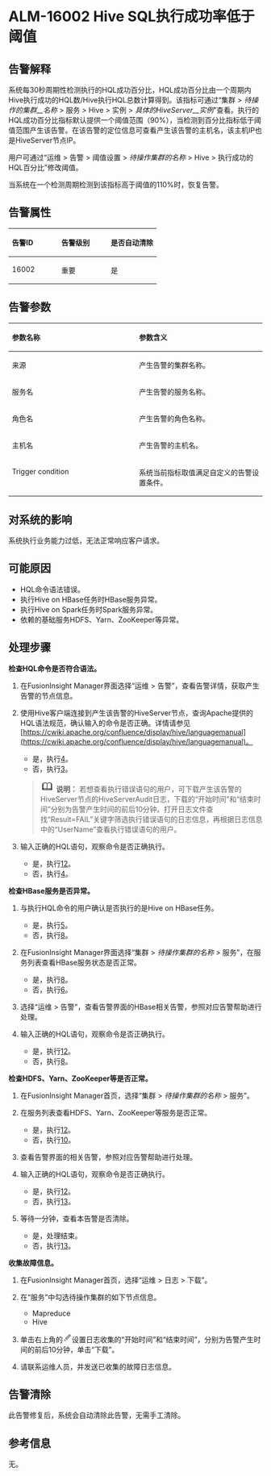 # ALM-16002 Hive SQL执行成功率低于阈值<a name="ALM-16002"></a>

## 告警解释<a name="section31005689"></a>

系统每30秒周期性检测执行的HQL成功百分比，HQL成功百分比由一个周期内Hive执行成功的HQL数/Hive执行HQL总数计算得到。该指标可通过“集群 \>  _待操作的集群__名称_  \> 服务 \> Hive \> 实例 \>  _具体的HiveServer__实例_”查看。执行的HQL成功百分比指标默认提供一个阈值范围（90%），当检测到百分比指标低于阈值范围产生该告警。在该告警的定位信息可查看产生该告警的主机名，该主机IP也是HiveServer节点IP。

用户可通过“运维 \> 告警 \> 阈值设置 \>  _待操作集群的名称_  \> Hive \> 执行成功的HQL百分比”修改阈值。

当系统在一个检测周期检测到该指标高于阈值的110%时，恢复告警。

## 告警属性<a name="section10615745"></a>

<a name="table62443390"></a>
<table><thead align="left"><tr id="row47404881"><th class="cellrowborder" valign="top" width="33.33333333333333%" id="mcps1.1.4.1.1"><p id="p14590147"><a name="p14590147"></a><a name="p14590147"></a>告警ID</p>
</th>
<th class="cellrowborder" valign="top" width="33.33333333333333%" id="mcps1.1.4.1.2"><p id="p40951245"><a name="p40951245"></a><a name="p40951245"></a>告警级别</p>
</th>
<th class="cellrowborder" valign="top" width="33.33333333333333%" id="mcps1.1.4.1.3"><p id="p28716568"><a name="p28716568"></a><a name="p28716568"></a>是否自动清除</p>
</th>
</tr>
</thead>
<tbody><tr id="row44340684"><td class="cellrowborder" valign="top" width="33.33333333333333%" headers="mcps1.1.4.1.1 "><p id="p34825615"><a name="p34825615"></a><a name="p34825615"></a>16002</p>
</td>
<td class="cellrowborder" valign="top" width="33.33333333333333%" headers="mcps1.1.4.1.2 "><p id="p2302604"><a name="p2302604"></a><a name="p2302604"></a>重要</p>
</td>
<td class="cellrowborder" valign="top" width="33.33333333333333%" headers="mcps1.1.4.1.3 "><p id="p52293225"><a name="p52293225"></a><a name="p52293225"></a>是</p>
</td>
</tr>
</tbody>
</table>

## 告警参数<a name="section28432848"></a>

<a name="table7892814"></a>
<table><thead align="left"><tr id="row58862058"><th class="cellrowborder" valign="top" width="50%" id="mcps1.1.3.1.1"><p id="p3097425"><a name="p3097425"></a><a name="p3097425"></a>参数名称</p>
</th>
<th class="cellrowborder" valign="top" width="50%" id="mcps1.1.3.1.2"><p id="p49564835"><a name="p49564835"></a><a name="p49564835"></a>参数含义</p>
</th>
</tr>
</thead>
<tbody><tr id="row1351672642518"><td class="cellrowborder" valign="top" width="50%" headers="mcps1.1.3.1.1 "><p id="p156438591896"><a name="p156438591896"></a><a name="p156438591896"></a>来源</p>
</td>
<td class="cellrowborder" valign="top" width="50%" headers="mcps1.1.3.1.2 "><p id="p187931338134115"><a name="p187931338134115"></a><a name="p187931338134115"></a>产生告警的集群名称。</p>
</td>
</tr>
<tr id="row55328714"><td class="cellrowborder" valign="top" width="50%" headers="mcps1.1.3.1.1 "><p id="p65062640"><a name="p65062640"></a><a name="p65062640"></a>服务名</p>
</td>
<td class="cellrowborder" valign="top" width="50%" headers="mcps1.1.3.1.2 "><p id="p19852726"><a name="p19852726"></a><a name="p19852726"></a>产生告警的服务名称。</p>
</td>
</tr>
<tr id="row44456811"><td class="cellrowborder" valign="top" width="50%" headers="mcps1.1.3.1.1 "><p id="p35626567"><a name="p35626567"></a><a name="p35626567"></a>角色名</p>
</td>
<td class="cellrowborder" valign="top" width="50%" headers="mcps1.1.3.1.2 "><p id="p26020088"><a name="p26020088"></a><a name="p26020088"></a>产生告警的角色名称。</p>
</td>
</tr>
<tr id="row32854202"><td class="cellrowborder" valign="top" width="50%" headers="mcps1.1.3.1.1 "><p id="p51620924"><a name="p51620924"></a><a name="p51620924"></a>主机名</p>
</td>
<td class="cellrowborder" valign="top" width="50%" headers="mcps1.1.3.1.2 "><p id="p2748986"><a name="p2748986"></a><a name="p2748986"></a>产生告警的主机名。</p>
</td>
</tr>
<tr id="row24740882"><td class="cellrowborder" valign="top" width="50%" headers="mcps1.1.3.1.1 "><p id="p57854422"><a name="p57854422"></a><a name="p57854422"></a>Trigger condition</p>
</td>
<td class="cellrowborder" valign="top" width="50%" headers="mcps1.1.3.1.2 "><p id="p55696635"><a name="p55696635"></a><a name="p55696635"></a>系统当前指标取值满足自定义的告警设置条件。</p>
</td>
</tr>
</tbody>
</table>

## 对系统的影响<a name="section54569046"></a>

系统执行业务能力过低，无法正常响应客户请求。

## 可能原因<a name="section21359372"></a>

-   HQL命令语法错误。
-   执行Hive on HBase任务时HBase服务异常。
-   执行Hive on Spark任务时Spark服务异常。
-   依赖的基础服务HDFS、Yarn、ZooKeeper等异常。

## 处理步骤<a name="section58016628"></a>

**检查HQL命令是否符合语法。**

1.  在FusionInsight Manager界面选择“运维 \> 告警”，查看告警详情，获取产生告警的节点信息。
2.  使用Hive客户端连接到产生该告警的HiveServer节点，查询Apache提供的HQL语法规范，确认输入的命令是否正确。详情请参见[https://cwiki.apache.org/confluence/display/hive/languagemanual](https://cwiki.apache.org/confluence/display/hive/languagemanual)。

    -   是，执行[4](#li4043319016335)。
    -   否，执行[3](#li6702105116335)。

    >![](public_sys-resources/icon-note.gif) **说明：** 
    >若想查看执行错误语句的用户，可下载产生该告警的HiveServer节点的HiveServerAudit日志，下载的“开始时间”和“结束时间”分别为告警产生时间的前后10分钟。打开日志文件查找“Result=FAIL”关键字筛选执行错误语句的日志信息，再根据日志信息中的“UserName”查看执行错误语句的用户。

3.  <a name="li6702105116335"></a>输入正确的HQL语句，观察命令是否正确执行。
    -   是，执行[12](#li3329996516335)。
    -   否，执行[4](#li4043319016335)。


**检查HBase服务是否异常。**

1.  <a name="li4043319016335"></a>与执行HQL命令的用户确认是否执行的是Hive on HBase任务。
    -   是，执行[5](#li6664467016335)。
    -   否，执行[8](#li1510454616335)。

2.  <a name="li6664467016335"></a>在FusionInsight Manager界面选择“集群 \>  _待操作集群的名称_  \> 服务”，在服务列表查看HBase服务状态是否正常。
    -   是，执行[8](#li1510454616335)。
    -   否，执行[6](#li6293111916335)。

3.  <a name="li6293111916335"></a>选择“运维 \> 告警”，查看告警界面的HBase相关告警，参照对应告警帮助进行处理。
4.  输入正确的HQL语句，观察命令是否正确执行。
    -   是，执行[12](#li3329996516335)。
    -   否，执行[8](#li1510454616335)。


**检查HDFS、Yarn、ZooKeeper等是否正常。**

1.  <a name="li1510454616335"></a>在FusionInsight Manager首页，选择“集群 \>  _待操作集群的名称_  \> 服务”。
2.  在服务列表查看HDFS、Yarn、ZooKeeper等服务是否正常。
    -   是，执行[12](#li3329996516335)。
    -   否，执行[10](#li743051416335)。

3.  <a name="li743051416335"></a>查看告警界面的相关告警，参照对应告警帮助进行处理。
4.  输入正确的HQL语句，观察命令是否正确执行。
    -   是，执行[12](#li3329996516335)。
    -   否，执行[13](#li1083758416645)。

5.  <a name="li3329996516335"></a>等待一分钟，查看本告警是否清除。
    -   是，处理结束。
    -   否，执行[13](#li1083758416645)。


**收集故障信息。**

1.  <a name="li1083758416645"></a>在FusionInsight Manager首页，选择“运维 \> 日志 \> 下载”。
2.  在“服务”中勾选待操作集群的如下节点信息。
    -   Mapreduce
    -   Hive

3.  单击右上角的![](figures/zh-cn_image_0263895589.png)设置日志收集的“开始时间”和“结束时间”，分别为告警产生时间的前后10分钟，单击“下载”。
4.  请联系运维人员，并发送已收集的故障日志信息。

## 告警清除<a name="section169311343318"></a>

此告警修复后，系统会自动清除此告警，无需手工清除。

## 参考信息<a name="section52387605"></a>

无。

